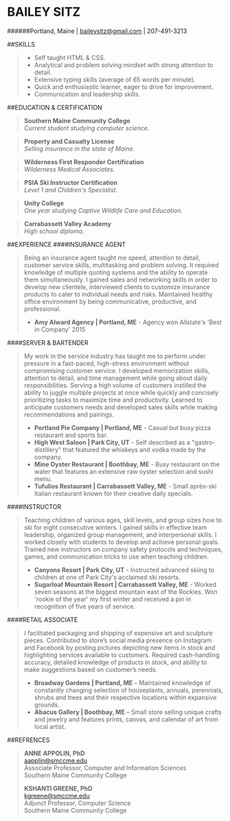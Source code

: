 # BAILEY SITZ  
######Portland, Maine | baileysitz@gmail.com | 207-491-3213



##SKILLS 
> * Self taught HTML & CSS. 
> * Analytical and problem solving mindset with strong attention to detail. 
> * Extensive typing skills (average of 65 words per minute). 
> * Quick and enthusiastic learner, eager to drive for improvement. 
> * Communication and leadership skills. 



##EDUCATION & CERTIFICATION
>**Southern Maine Community College**  
> _Current student studying computer science._

>**Property and Casualty License**  
> _Selling insurance in the state of Maine._ 

>**Wilderness First Responder Certification**  
> _Wilderness Medical Associates._ 

>**PSIA Ski Instructor Certification**  
> _Level 1 and Children's Specialist._

>**Unity College**  
> _One year studying Captive Wildlife Care and Education._ 

>**Carrabassett Valley Academy**  
> _High school diploma._ 




##EXPERIENCE 
####INSURANCE AGENT
>Being an insurance agent taught me speed, attention to detail, customer service skills, multitasking and problem solving. It required knowledge of multiple quoting systems and the ability to operate them simultaneously. I gained sales and networking skills in order to develop new clientele, interviewed clients to customize insurance products to cater to individual needs and risks. Maintained healthy office environment by being communicative, productive, and professional. 
>
> * **Amy Alward Agency | Portland, ME** - Agency won Allstate's 'Best in Company' 2015 

####SERVER & BARTENDER
>My work in the service industry has taught me to perform under pressure in a fast-paced, high-stress environment without compromising customer service. I developed memorization skills, attention to detail, and time management while going about daily responsibilities. Serving a high volume of customers instilled the ability to juggle multiple projects at once while quickly and concisely prioritizing tasks to maximize time and productivity. Learned to anticipate customers needs and developed sales skills while making recommendations and pairings.
>
> * **Portland Pie Company | Portland, ME** - Casual but busy pizza restaurant and sports bar. 
> * **High West Saloon | Park City, UT** - Self described as a "gastro-distillery" that featured the whiskeys and vodka made by the company.
> * **Mine Oyster Restaurant | Boothbay, ME** - Busy restaurant on the water that features an extensive raw oyster selection and sushi menu.
> * **Tufulios Restaurant | Carrabassett Valley, ME** - Small après-ski Italian restaurant known for their creative daily specials. 


####INSTRUCTOR
>Teaching children of various ages, skill levels, and group sizes how to ski for eight consecutive winters. I gained skills in effective team leadership, organized group management, and interpersonal skills. I worked closely with students to develop and achieve personal goals. Trained new instructors on company safety protocols and techniques, games, and communication tricks to use when teaching children.
> 
> * **Canyons Resort | Park City, UT** - Instructed advanced skiing to children at one of Park City's acclaimed ski resorts. 
> * **Sugarloaf Mountain Resort | Carrabassett Valley, ME** - Worked seven seasons at the biggest mountain east of the Rockies. Won 'rookie of the year' my first winter and received a pin in recognition of five years of service. 

####RETAIL ASSOCIATE 
>I facilitated packaging and shipping of expensive art and sculpture pieces. Contributed to store’s social media presence on Instagram and Facebook by posting pictures depicting new items in stock and highlighting services available to customers. Required cash-handling accuracy, detailed knowledge of products in stock, and ability to make suggestions based on customer’s needs.  
> 
> * **Broadway Gardens | Portland, ME** – Maintained knowledge of constantly changing selection of houseplants, annuals, perennials, shrubs and trees and their respective locations within expansive grounds.  
> * **Abacus Gallery | Boothbay, ME** – Small store selling unique crafts and jewelry and features prints, canvas, and calendar of art from local artist. 



##REFRENCES
>**ANNE APPOLIN, PhD**  
>aapplin@smccme.edu  
>Associate Professor, Computer and Information Sciences  
>Southern Maine Community College  
>
>**KSHANTI GREENE, PhD**  
>kgreene@smccme.edu  
>Adjunct Professor, Computer Science  
>Southern Maine Community College
